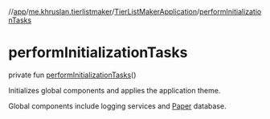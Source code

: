 //[app](../../../index.md)/[me.khruslan.tierlistmaker](../index.md)/[TierListMakerApplication](index.md)/[performInitializationTasks](perform-initialization-tasks.md)

# performInitializationTasks

private fun [performInitializationTasks](perform-initialization-tasks.md)()

Initializes global components and applies the application theme.

Global components include logging services and [Paper](https://github.com/pilgr/Paper) database.
